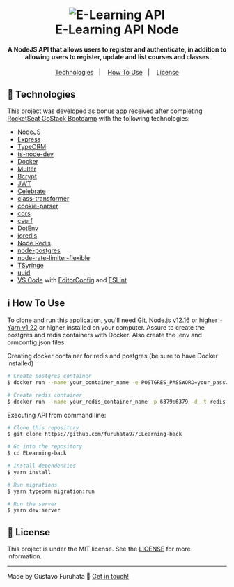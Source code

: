 <h1 align="center">
    <img alt="E-Learning API" src="https://www.notion.so/image/https%3A%2F%2Fs3-us-west-2.amazonaws.com%2Fsecure.notion-static.com%2F00ecd336-c672-436b-a871-017e19843232%2FelearningBkg.png?table=block&id=7ee841a8-5566-410f-909e-ffcb94ae9dd8&width=3840&userId=&cache=v2" />
    <br>
    E-Learning API Node
</h1>

<h4 align="center">
  A NodeJS API that allows users to register and authenticate, in addition to allowing users to register, update and list courses and classes
</h4>

<p align="center">
  <a href="#rocket-technologies">Technologies</a>&nbsp;&nbsp;&nbsp;|&nbsp;&nbsp;&nbsp;
  <a href="#information_source-how-to-use">How To Use</a>&nbsp;&nbsp;&nbsp;|&nbsp;&nbsp;&nbsp;
  <a href="#memo-license">License</a>
</p>

## :rocket: Technologies

This project was developed as bonus app received after completing [RocketSeat GoStack Bootcamp](https://rocketseat.com.br/bootcamp) with the following technologies:

- [NodeJS](https://nodejs.org/)
- [Express](https://expressjs.com/)
- [TypeORM](https://typeorm.io/#/)
- [ts-node-dev](https://github.com/wclr/ts-node-dev)
- [Docker](https://www.docker.com/docker-community)
- [Multer](https://github.com/expressjs/multer)
- [Bcrypt](https://www.npmjs.com/package/bcrypt)
- [JWT](https://jwt.io/)
- [Celebrate](https://github.com/arb/celebrate)
- [class-transformer](https://github.com/typestack/class-transformer)
- [cookie-parser](https://github.com/expressjs/cookie-parser)
- [cors](https://expressjs.com/en/resources/middleware/cors.html)
- [csurf](https://github.com/expressjs/csurf)
- [DotEnv](https://www.npmjs.com/package/dotenv)
- [ioredis](https://github.com/luin/ioredis)
- [Node Redis](https://redis.js.org/)
- [node-postgres](https://node-postgres.com/)
- [node-rate-limiter-flexible](https://github.com/animir/node-rate-limiter-flexible)
- [TSyringe](https://github.com/microsoft/tsyringe)
- [uuid](https://github.com/uuidjs/uuid)
- [VS Code][vc] with [EditorConfig][vceditconfig] and [ESLint][vceslint]

## :information_source: How To Use

To clone and run this application, you'll need [Git](https://git-scm.com), [Node.js v12.16][nodejs] or higher + [Yarn v1.22][yarn] or higher installed on your computer. Assure to create the postgres and redis containers with Docker. Also create the .env and ormconfig.json files.

Creating docker container for redis and postgres (be sure to have Docker installed)

```bash
# Create postgres container
$ docker run --name your_container_name -e POSTGRES_PASSWORD=your_password -p 5432:5432 -d postgres

# Create redis container
$ docker run --name your_redis_container_name -p 6379:6379 -d -t redis:alpine
```

Executing API from command line:

```bash
# Clone this repository
$ git clone https://github.com/furuhata97/ELearning-back

# Go into the repository
$ cd ELearning-back

# Install dependencies
$ yarn install

# Run migrations
$ yarn typeorm migration:run

# Run the server
$ yarn dev:server
```

## :memo: License

This project is under the MIT license. See the [LICENSE](https://github.com/furuhata97/ELearning-back/blob/main/LICENSE) for more information.

---

Made by Gustavo Furuhata :wave: [Get in touch!](https://www.linkedin.com/in/gustavo-furuhata/)

[nodejs]: https://nodejs.org/
[yarn]: https://yarnpkg.com/
[vc]: https://code.visualstudio.com/
[vceditconfig]: https://marketplace.visualstudio.com/items?itemName=EditorConfig.EditorConfig
[vceslint]: https://marketplace.visualstudio.com/items?itemName=dbaeumer.vscode-eslint
